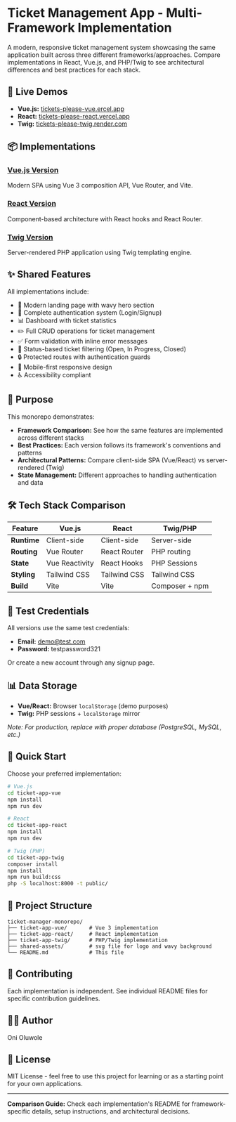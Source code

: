 # Ticket Management App - Multi-Framework Implementation

A modern, responsive ticket management system showcasing the same application built across three different frameworks/approaches. Compare implementations in React, Vue.js, and PHP/Twig to see architectural differences and best practices for each stack.

## 🚀 Live Demos

- **Vue.js:** [tickets-please-vue.ercel.app](https://tickets-please-vue.vercel.app/)
- **React:** [tickets-please-react.vercel.app](https://tickets-please-react.vercel.app/)
- **Twig:** [tickets-please-twig.render.com](https://tickets-please-twig.onrender.com/)

## 📦 Implementations

### [Vue.js Version](./ticket-app-vue)
Modern SPA using Vue 3 composition API, Vue Router, and Vite.

### [React Version](./ticket-app-react)
Component-based architecture with React hooks and React Router.

### [Twig Version](./ticket-app-twig)
Server-rendered PHP application using Twig templating engine.

## ✨ Shared Features

All implementations include:

- 🎨 Modern landing page with wavy hero section
- 🔐 Complete authentication system (Login/Signup)
- 📊 Dashboard with ticket statistics
- ✏️ Full CRUD operations for ticket management
- ✅ Form validation with inline error messages
- 🎯 Status-based ticket filtering (Open, In Progress, Closed)
- 🔒 Protected routes with authentication guards
- 📱 Mobile-first responsive design
- ♿ Accessibility compliant

## 🎯 Purpose

This monorepo demonstrates:

- **Framework Comparison:** See how the same features are implemented across different stacks
- **Best Practices:** Each version follows its framework's conventions and patterns
- **Architectural Patterns:** Compare client-side SPA (Vue/React) vs server-rendered (Twig)
- **State Management:** Different approaches to handling authentication and data

## 🛠️ Tech Stack Comparison

| Feature | Vue.js | React | Twig/PHP |
|---------|--------|-------|----------|
| **Runtime** | Client-side | Client-side | Server-side |
| **Routing** | Vue Router | React Router | PHP routing |
| **State** | Vue Reactivity | React Hooks | PHP Sessions |
| **Styling** | Tailwind CSS | Tailwind CSS | Tailwind CSS |
| **Build** | Vite | Vite | Composer + npm |

## 👤 Test Credentials

All versions use the same test credentials:

- **Email:** demo@test.com  
- **Password:** testpassword321

Or create a new account through any signup page.

## 📊 Data Storage

- **Vue/React:** Browser `localStorage` (demo purposes)
- **Twig:** PHP sessions + `localStorage` mirror

*Note: For production, replace with proper database (PostgreSQL, MySQL, etc.)*

## 🚀 Quick Start

Choose your preferred implementation:

```bash
# Vue.js
cd ticket-app-vue
npm install
npm run dev

# React
cd ticket-app-react
npm install
npm run dev

# Twig (PHP)
cd ticket-app-twig
composer install
npm install
npm run build:css
php -S localhost:8000 -t public/
```

## 📁 Project Structure

```
ticket-manager-monorepo/
├── ticket-app-vue/       # Vue 3 implementation
├── ticket-app-react/     # React implementation
├── ticket-app-twig/      # PHP/Twig implementation
├── shared-assets/        # svg file for logo and wavy background
└── README.md             # This file
```

## 🤝 Contributing

Each implementation is independent. See individual README files for specific contribution guidelines.

## 👨‍💻 Author

Oni Oluwole

## 📄 License

MIT License - feel free to use this project for learning or as a starting point for your own applications.

---

**Comparison Guide:** Check each implementation's README for framework-specific details, setup instructions, and architectural decisions.
